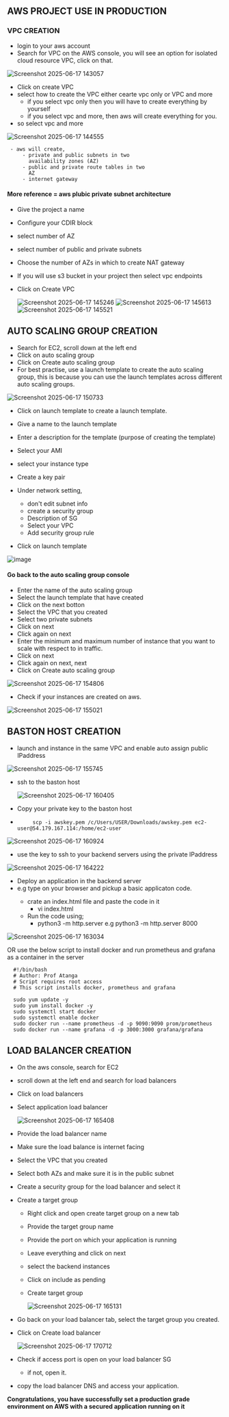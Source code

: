 ## AWS PROJECT USE IN PRODUCTION

### VPC CREATION
- login to your aws account
- Search for VPC on the AWS console, you will see an option
  for isolated cloud resource VPC, click on that.

![Screenshot 2025-06-17 143057](https://github.com/user-attachments/assets/09b3b0a0-2602-48a2-b72a-4c927f89b743)

- Click on create VPC
- select how to create the VPC
  either cearte vpc only or VPC and more
    - if you select vpc only then you will have to create
      everything by yourself
    - if you select vpc and more, then aws will create
      everything for you.
- so select vpc and more

![Screenshot 2025-06-17 144555](https://github.com/user-attachments/assets/98a87188-6266-4d36-901e-108c16a8e744)

     - aws will create, 
         - private and public subnets in two 
           availability zones (AZ)
         - public and private route tables in two
           AZ
         - internet gateway  

#### More reference = aws plubic private subnet architecture

- Give the project a name
- Configure your CDIR block
- select number of AZ
- select number of public and private subnets          
- Choose the number of AZs in which to create
  NAT gateway
- If you will use s3 bucket in your project then
  select vpc endpoints

- Click on Create VPC

  ![Screenshot 2025-06-17 145246](https://github.com/user-attachments/assets/b95947b1-8169-427e-9442-505f26ca7c3c)
  ![Screenshot 2025-06-17 145613](https://github.com/user-attachments/assets/850e01f5-29e9-4faa-87c3-cc3c780712af)
  ![Screenshot 2025-06-17 145521](https://github.com/user-attachments/assets/b86109f0-b8f0-4330-8747-58806ef96799)




## AUTO SCALING GROUP CREATION

- Search for EC2, scroll down at the left end
- Click on auto scaling group
- Click on Create auto scaling group
- For best practise, use a launch template to create 
  the auto scaling group, this is because you can use 
  the launch templates across different auto scaling 
  groups.

![Screenshot 2025-06-17 150733](https://github.com/user-attachments/assets/2ab1d918-4643-41d0-abe5-b3dddfdfccfc)

- Click on launch template to create a launch template.
- Give a name to the launch template
- Enter a description for the template
  (purpose of creating the template)
- Select your AMI
- select your instance type
- Create a key pair
- Under network setting, 
   - don't edit subnet info
   - create a security group
   - Description of SG
   - Select your VPC
   - Add security group rule

- Click on launch template

![image](https://github.com/user-attachments/assets/ea3ca540-f20c-4a25-b467-0ce1dd727fea)
  

#### Go back to the auto scaling group console 

- Enter the name of the auto scaling group
- Select the launch template that have created
- Click on the next botton
- Select the VPC that you created
- Select two private subnets
- Click on next
- Click again on next 
- Enter the minimum and maximum number of instance
  that you want to scale with respect to in traffic.
- Click on next
- Click again on next, next
- Click on Create auto scaling group

![Screenshot 2025-06-17 154806](https://github.com/user-attachments/assets/3a3f3186-32c2-4830-b067-f26fc5e4f759)
  
- Check if your instances are created on aws.

 ![Screenshot 2025-06-17 155021](https://github.com/user-attachments/assets/ecef4b9e-993d-4846-baa3-f0b5593aa52e)

## BASTON HOST CREATION

- launch and instance in the same VPC and enable
  auto assign public IPaddress

![Screenshot 2025-06-17 155745](https://github.com/user-attachments/assets/b3c6f088-5753-4c67-9e81-4607a85285a0)

- ssh to the baston host

  ![Screenshot 2025-06-17 160405](https://github.com/user-attachments/assets/fdb2d16a-f7dd-4ea4-b4b6-cdf60d38a084)

- Copy your private key to the baston host
- 
           scp -i awskey.pem /c/Users/USER/Downloads/awskey.pem ec2-user@54.179.167.114:/home/ec2-user

![Screenshot 2025-06-17 160924](https://github.com/user-attachments/assets/d83619fe-62c8-49ef-a3e5-6e98f33a828d)

- use the key to ssh to your backend servers using the private IPaddress

![Screenshot 2025-06-17 164222](https://github.com/user-attachments/assets/3cc386f1-7944-4150-b718-958176706184)


  
- Deploy an application in the backend server
- e.g
   type <w3 schools html basics> on your browser and 
   pickup a basic applicaton code.
   - crate an index.html file and paste the code in it
        - vi index.html
   - Run the code using;
     - python3 -m http.server <port number>
     e.g python3 -m http.server 8000

![Screenshot 2025-06-17 163034](https://github.com/user-attachments/assets/51a05fe4-9504-414f-a8b4-4f7bc0d5b432)

           
OR
   use the below script to install docker and run prometheus and grafana as a container in the server

      #!/bin/bash
      # Author: Prof Atanga
      # Script requires root access 
      # This script installs docker, prometheus and grafana

      sudo yum update -y
      sudo yum install docker -y
      sudo systemctl start docker
      sudo systemctl enable docker
      sudo docker run --name prometheus -d -p 9090:9090 prom/prometheus
      sudo docker run --name grafana -d -p 3000:3000 grafana/grafana   


## LOAD BALANCER CREATION

- On the aws console, search for EC2 
- scroll down at the left end and search for load balancers
- Click on load balancers
- Select application load balancer

  ![Screenshot 2025-06-17 165408](https://github.com/user-attachments/assets/8748bb25-aeb7-4cad-bf5b-a013e9a0241e)

- Provide the load balancer name
- Make sure the load balance is internet facing
- Select the VPC that you created
- Select both AZs and make sure it is in the public subnet
- Create a security group for the load balancer and select it
- Create a target group
   - Right click and open create target group on a new tab
   - Provide the target group name
   - Provide the port on which your application is running
   - Leave everything and click on next
   - select the backend instances
   - Click on include as pending
   - Create target group

     ![Screenshot 2025-06-17 165131](https://github.com/user-attachments/assets/89375cbd-a9d5-40c0-82e9-adb2e27abb72)

- Go back on your load balancer tab, select the target group
  you created.
- Click on Create load balancer

  ![Screenshot 2025-06-17 170712](https://github.com/user-attachments/assets/f8ba9b9c-20e2-47e9-8903-b76b57e51ff8)

 
- Check if access port is open on your load balancer SG
  - if not, open it.

- copy the load balancer DNS and access your application.

**Congratulations, you have successfully set a production
grade environment on AWS with a secured application running on
it**    
